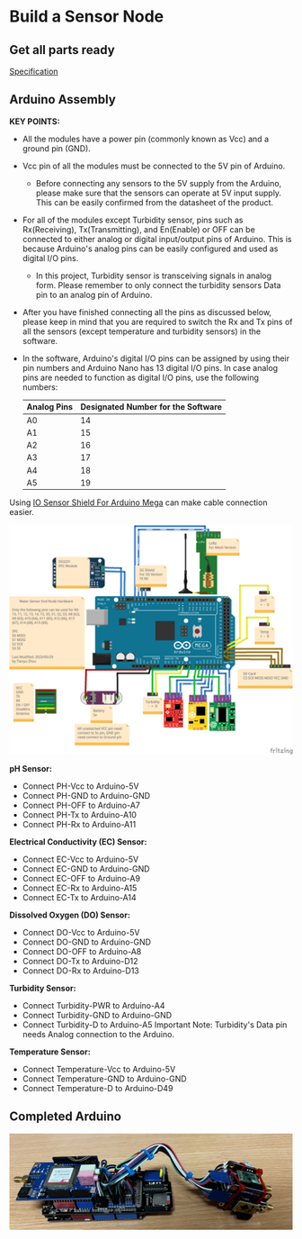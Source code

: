 # Build a Sensor Node

## Get all parts ready

[Specification](./Documentation/Water_Sensor/Specification.md)

## Arduino Assembly

**KEY POINTS:**  

- All the modules have a power pin (commonly known as Vcc) and a ground pin (GND).

- Vcc pin of all the modules must be connected to the 5V pin of Arduino. 

  - Before connecting any sensors to the 5V supply from the Arduino, please make sure that the sensors can operate at 5V input supply. This can be easily confirmed from the datasheet of the product.

- For all of the modules except Turbidity sensor, pins such as Rx(Receiving), Tx(Transmitting), and En(Enable) or OFF can be connected to either analog or digital input/output pins of Arduino. This is because Arduino's analog pins can be easily configured and used as digital I/O pins.
  - In this project, Turbidity sensor is transceiving signals in analog form. Please remember to only connect the turbidity sensors Data pin to an analog pin of Arduino.

- After you have finished connecting all the pins as discussed below, please keep in mind that you are required to switch the Rx and Tx pins of all the sensors (except temperature and turbidity sensors) in the software.

- In the software, Arduino's digital I/O pins can be assigned by using their pin numbers and Arduino Nano has 13 digital I/O pins. In case analog pins are needed to function as digital I/O pins, use the following numbers:

  | Analog Pins | Designated Number for the Software |
  | ----------- | ---------------------------------- |
  | A0          | 14                                 |
  | A1          | 15                                 |
  | A2          | 16                                 |
  | A3          | 17                                 |
  | A4          | 18                                 |
  | A5          | 19                                 |

Using [IO Sensor Shield For Arduino Mega](https://www.dfrobot.com/product-560.html) can make cable connection easier.

<img src="Documentation/Pictures/water_arduino/Water_Sensor_End_Node_2023_bb.png">

**pH Sensor:**

- Connect PH-Vcc to Arduino-5V
- Connect PH-GND to Arduino-GND
- Connect PH-OFF to Arduino-A7
- Connect PH-Tx to Arduino-A10
- Connect PH-Rx to Arduino-A11

**Electrical Conductivity (EC) Sensor:**

- Connect EC-Vcc to Arduino-5V
- Connect EC-GND to Arduino-GND
- Connect EC-OFF to Arduino-A9
- Connect EC-Rx to Arduino-A15
- Connect EC-Tx to Arduino-A14

**Dissolved Oxygen (DO) Sensor:**

- Connect DO-Vcc to Arduino-5V
- Connect DO-GND to Arduino-GND
- Connect DO-OFF to Arduino-A8
- Connect DO-Tx to Arduino-D12
- Connect DO-Rx to Arduino-D13

**Turbidity Sensor:**

- Connect Turbidity-PWR to Arduino-A4
- Connect Turbidity-GND to Arduino-GND
- Connect Turbidity-D to Arduino-A5
Important Note: Turbidity's Data pin needs Analog connection to the Arduino.

**Temperature Sensor:**

- Connect Temperature-Vcc to Arduino-5V
- Connect Temperature-GND to Arduino-GND
- Connect Temperature-D to Arduino-D49

## Completed Arduino

<img src="Documentation/Pictures/water_arduino/IMG_2225.jpeg">